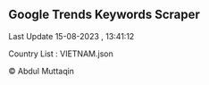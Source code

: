 

## Google Trends Keywords Scraper 
 
Last Update 15-08-2023 , 13:41:12

Country List :
VIETNAM.json



© Abdul Muttaqin 
